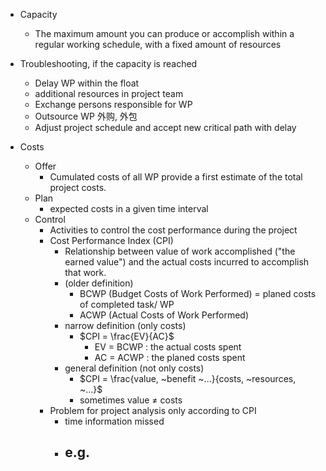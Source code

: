 - Capacity 
	- The maximum amount you can produce or accomplish within a regular working schedule, with a fixed amount of resources 
- Troubleshooting, if the capacity is reached 
	- Delay WP within the float 
	- additional resources in project team 
	- Exchange persons responsible for WP 
	- Outsource WP 外购, 外包 
	- Adjust project schedule and accept new critical path with delay 

- Costs 
	- Offer 
		- Cumulated costs of all WP provide a first estimate of the total project costs. 
	- Plan 
		- expected costs in a given time interval 
	- Control 
		- Activities to control the cost performance during the project 
		- Cost Performance Index (CPI) 
			- Relationship between value of work accomplished ("the earned value") and the actual costs incurred to accomplish that work.  
			- (older definition) 
				- BCWP (Budget Costs of Work Performed) = planed costs of completed task/ WP 
				- ACWP (Actual Costs of Work Performed) 
			- narrow definition (only costs)
				- $CPI = \frac{EV}{AC}$ 
					- EV = BCWP : the actual costs spent 
					- AC = ACWP : the planed costs spent 
			- general definition (not only costs) 
				- $CPI = \frac{value, ~benefit ~...}{costs, ~resources, ~...}$ 
				- sometimes value $\neq$ costs 
		- Problem for project analysis only according to CPI 
			- time information missed 
			- e.g. 
				- 

